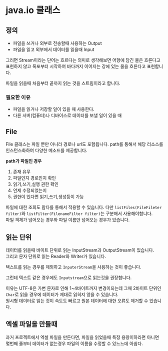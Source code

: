 # java.io 클래스
  
## 정의  
+ 파일을 쓰거나 외부로 전송할때 사용하는 Output
+ 파일을 읽고 외부에서 데이터를 읽을때 Input
  
그러면 Stream이라는 단어는 흐르다는 의미로 생각해보면 
어항에 담긴 물은 흐른다고 표현하지 않고 폭포부터 시작하여 바다까지 이어지는 강에 있는 물을 흐른다고 표현합니다.  
  
파일을 읽을때 처음부터 끝까지 읽는 것을 스트림이라고 합니다.

### 필요한 이유
+ 파일을 읽거나 저장할 일이 있을 때 사용한다.
+ 다른 서버(컴퓨터)나 디바이스로 데이터를 보낼 일이 있을 때  
  
## File
File 클래스는 파일 뿐만 아니라 경로나 url도 포함됩니다. path를 통해서 해당 리소스를 인스턴스화하여 
다양한 메소드를 제공합니다.  
  
**path가 파일인 경우**  
1. 존재 유무
2. 파일인지 경로인지 확인
3. 읽기,쓰기,실행 권한 확인
4. 언제 수정되었는지
5. 권한이 있다면 읽기,쓰기,생성등이 가능  
  
파일에 대한 조회도 람다를 통해서 적용할 수 있습니다.
다만 `listFiles(FileFileter filter)`와 `listFilter(FilenameFilter filter)`는 구분해서 사용해야합니다.  
파일 객체가 넘어오는 경우와 파일 이름만 넘어오는 경우가 있습니다.
    
## 읽는 단위  
데이터를 읽을때 바이트 단위로 읽는 InputStream과 OutputStream이 있습니다.  
그리고 문자 단위로 읽는 Reader와 Writer가 있습니다.  
  
텍스트를 읽는 경우를 제외하고 `InputerStream`을 사용하는 것이 좋습니다.  
  
그런데 텍스트 같은 경우에도 `Inputstream`으로 읽는것을 권장합니다.  
  
이유는 UTF-8은 가변 문자로 인해 1~4바이트까지 변경이되는데 그때 2바이트 단위인 `Char`로 읽을 경우에 
데이터가 제대로 읽히지 않을 수 있습니다.  
원시형 데이터로 읽는 것이 속도도 빠르고 원본 데이터에 대한 오류도 제거할 수 있습니다.

## 엑셀 파일을 만들때  
과거 프로젝트에서 엑셀 파일을 만든다면, 파일을 읽었을때 특정 용량이하라면 아니면
몇번째 줄부터 데이터가 없는경우 파일의 이름을 수정할 수 있느느데 아쉽다.  
  

